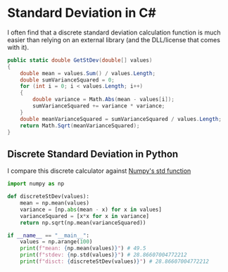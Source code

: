 # Standard Deviation in C#
I often find that a discrete standard deviation calculation function is much easier than relying on an external library (and the DLL/license that comes with it).

```cs
public static double GetStDev(double[] values)
{
    double mean = values.Sum() / values.Length;
    double sumVarianceSquared = 0;
    for (int i = 0; i < values.Length; i++)
    {
        double variance = Math.Abs(mean - values[i]);
        sumVarianceSquared += variance * variance;
    }
    double meanVarianceSquared = sumVarianceSquared / values.Length;
    return Math.Sqrt(meanVarianceSquared);
}
```

## Discrete Standard Deviation in Python
I compare this discrete calculator against [Numpy's std function](https://docs.scipy.org/doc/numpy/reference/generated/numpy.std.html)
```python
import numpy as np

def discreteStDev(values):
    mean = np.mean(values)
    variance = [np.abs(mean - x) for x in values]
    varianceSquared = [x*x for x in variance]
    return np.sqrt(np.mean(varianceSquared))

if __name__ == "__main__":
    values = np.arange(100)
    print(f"mean: {np.mean(values)}") # 49.5
    print(f"stdev: {np.std(values)}") # 28.86607004772212
    print(f"disct: {discreteStDev(values)}") # 28.86607004772212
```
